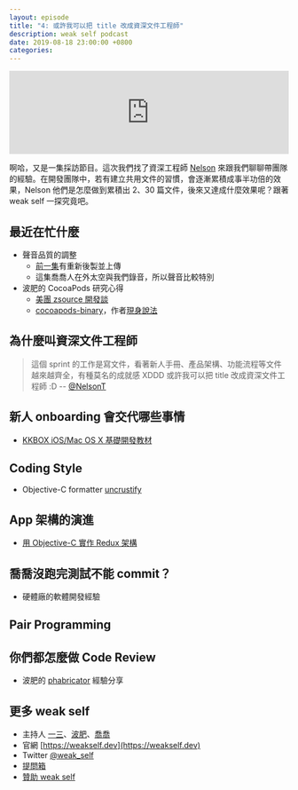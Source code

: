 ```yaml
---
layout: episode
title: "4: 或許我可以把 title 改成資深文件工程師"
description: weak self podcast
date: 2019-08-18 23:00:00 +0800
categories: 
---
```

<iframe src="https://www.listennotes.com/embedded/e/b7a6d20983da4d048da9400ffe843e4e/" width="100%" style="width: 1px; min-width: 100%;" frameborder="0" scrolling="no" loading="lazy"></iframe>

啊哈，又是一集採訪節目。這次我們找了資深工程師 [Nelson](https://twitter.com/@NelsonT) 來跟我們聊聊帶團隊的經驗。在開發團隊中，若有建立共用文件的習慣，會逐漸累積成事半功倍的效果，Nelson 他們是怎麼做到累積出 2、30 篇文件，後來又達成什麼效果呢？跟著 weak self 一探究竟吧。

## 最近在忙什麼
* 聲音品質的調整
    * [前一集](https://weakself.dev/episodes/3)有重新後製並上傳
    * 這集喬喬人在外太空與我們錄音，所以聲音比較特別
* 波肥的 CocoaPods 研究心得
    * [美團 zsource 開發談](https://mp.weixin.qq.com/s/3qcv1NW4-ce87cvAS4Jsxg)
    * [cocoapods-binary](https://github.com/leavez/cocoapods-binary)，作者[現身說法](https://twitter.com/leav3z/status/1161090820897771521)

## 為什麼叫資深文件工程師
> 這個 sprint 的工作是寫文件，看著新人手冊、產品架構、功能流程等文件越來越齊全，有種莫名的成就感 XDDD
> 或許我可以把 title 改成資深文件工程師 :D
> -- [@NelsonT](https://twitter.com/NelsonT/status/1151029422457151488?s=20)

## 新人 onboarding 會交代哪些事情

* [KKBOX iOS/Mac OS X 基礎開發教材](https://zonble.gitbooks.io/kkbox-ios-dev/content/)

## Coding Style

* Objective-C formatter [uncrustify](https://github.com/uncrustify/uncrustify)

## App 架構的演進

* [用 Objective-C 實作 Redux 架構](http://nelson.logdown.com/posts/2016/08/03/redux-in-objective-c)

## 喬喬沒跑完測試不能 commit？

* 硬體廠的軟體開發經驗

## Pair Programming

## 你們都怎麼做 Code Review

* 波肥的 [phabricator](https://phacility.com/phabricator/) 經驗分享

## 更多 weak self

* 主持人 [一三](https://twitter.com/@ethanhuang13)、[波肥](https://twitter.com/@PofatTseng)、[喬喬](https://twitter.com/@joe_trash_talk)
* 官網 [https://weakself.dev](https://weakself.dev)
* Twitter [@weak_self](https://twitter.com/weak_self)
* [提問箱](https://peing.net/zh-TW/weak_self)
* [贊助 weak self](https://weakself.dev/#donation)